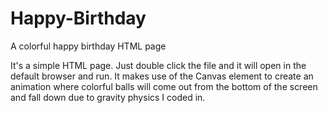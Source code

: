 # Happy-Birthday

A colorful happy birthday HTML page

It's a simple HTML page. Just double click the file and it will open in 
the default browser and run. It makes use of the Canvas element to create
an animation where colorful balls will come out from the bottom of the
screen and fall down due to gravity physics I coded in. 
